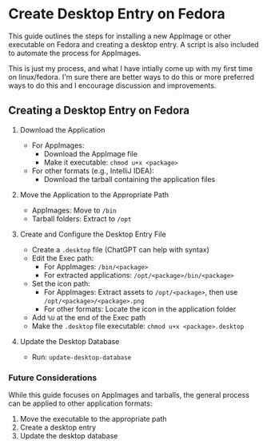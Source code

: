 # Create Desktop Entry on Fedora

This guide outlines the steps for installing a new AppImage or other executable on Fedora and creating a desktop entry. A script is also included to automate the process for AppImages.

This is just my process, and what I have intially come up with my first time on linux/fedora. I'm sure there are better ways to do this or more preferred ways to do this and I encourage discussion and improvements.

## Creating a Desktop Entry on Fedora

1. Download the Application
   - For AppImages:
     - Download the AppImage file
     - Make it executable: `chmod u+x <package>`
   - For other formats (e.g., IntelliJ IDEA):
     - Download the tarball containing the application files

2. Move the Application to the Appropriate Path
   - AppImages: Move to `/bin`
   - Tarball folders: Extract to `/opt`

3. Create and Configure the Desktop Entry File
   - Create a `.desktop` file (ChatGPT can help with syntax)
   - Edit the Exec path:
     - For AppImages: `/bin/<package>`
     - For extracted applications: `/opt/<package>/bin/<package>`
   - Set the icon path:
     - For AppImages: Extract assets to `/opt/<package>`, then use `/opt/<package>/<package>.png`
     - For other formats: Locate the icon in the application folder
   - Add `%U` at the end of the Exec path
   - Make the `.desktop` file executable: `chmod u+x <package>.desktop`

4. Update the Desktop Database
   - Run: `update-desktop-database`

### Future Considerations

While this guide focuses on AppImages and tarballs, the general process can be applied to other application formats:
1. Move the executable to the appropriate path
2. Create a desktop entry
3. Update the desktop database
